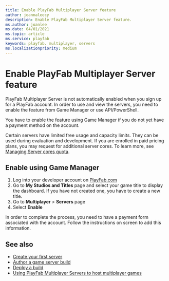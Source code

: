 ```yaml
---
title: Enable PlayFab Multiplayer Server feature
author: joannaleecy
description: Enable PlayFab Multiplayer Server feature.
ms.author: joanlee
ms.date: 04/01/2021
ms.topic: article
ms.service: playfab
keywords: playfab. multiplayer, servers
ms.localizationpriority: medium
---
```


# Enable PlayFab Multiplayer Server feature

PlayFab Multiplayer Server is not automatically enabled when you sign up for a PlayFab account. In order to use and view the servers, you need to enable the feature from Game Manager or use API/PowerShell.

You have to enable the feature using Game Manager if you do not yet have a payment method on the account.

Certain servers have limited free usage and capacity limits. They can be used during evaluation and development. If you are enrolled in paid pricing plans, you may request for additional server cores. To learn more, see [Managing Server cores quota](quota-changes.md).

## Enable using Game Manager

1. Log into your developer account on [PlayFab.com](https://playfab.com)
2. Go to **My Studios and Titles** page and select your game title to display the dashboard. If you have not created one, you have to create a new title.
3. Go to **Multiplayer** > **Servers** page
4. Select **Enable**

In order to complete the process, you need to have a payment form associated with the account. Follow the instructions on screen to add this information.

## See also

* [Create your first server](create-your-first-server.md)
* [Author a game server build](author-a-game-server-build.md)
* [Deploy a build](deploying-playfab-multiplayer-server-builds.md)
* [Using PlayFab Multiplayer Servers to host multiplayer games](using-playfab-servers-to-host-games.md)



